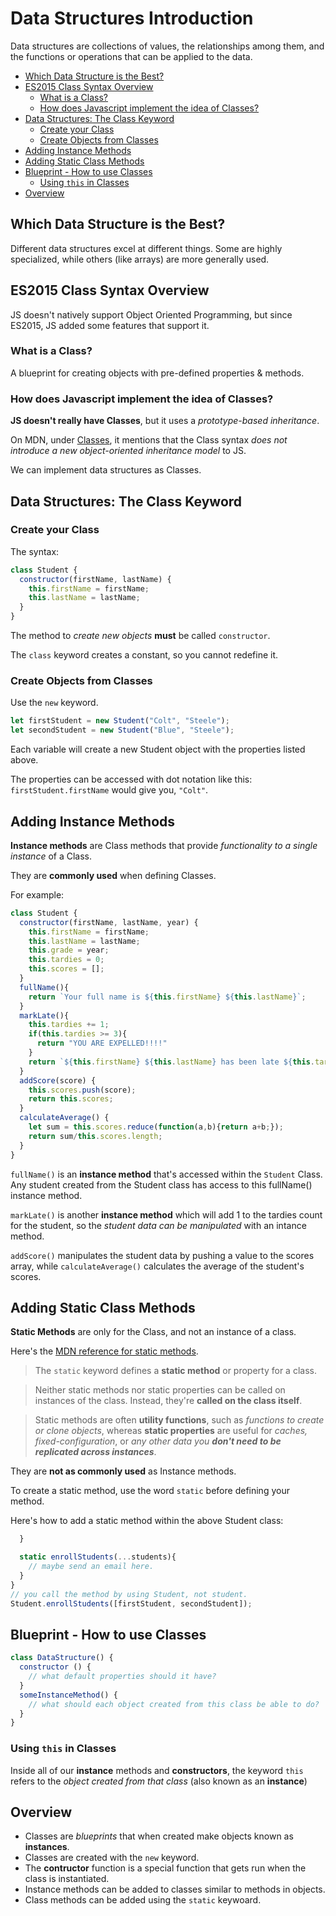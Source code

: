 # Data Structures Introduction <!-- omit in toc -->
Data structures are collections of values, the relationships among them, and the functions or operations that can be applied to the data.

- [Which Data Structure is the Best?](#which-data-structure-is-the-best)
- [ES2015 Class Syntax Overview](#es2015-class-syntax-overview)
  - [What is a Class?](#what-is-a-class)
  - [How does Javascript implement the idea of Classes?](#how-does-javascript-implement-the-idea-of-classes)
- [Data Structures: The Class Keyword](#data-structures-the-class-keyword)
  - [Create your Class](#create-your-class)
  - [Create Objects from Classes](#create-objects-from-classes)
- [Adding Instance Methods](#adding-instance-methods)
- [Adding Static Class Methods](#adding-static-class-methods)
- [Blueprint - How to use Classes](#blueprint---how-to-use-classes)
  - [Using `this` in Classes](#using-this-in-classes)
- [Overview](#overview)
  
## Which Data Structure is the Best? 

Different data structures excel at different things. Some are highly specialized, while others (like arrays) are more generally used.

## ES2015 Class Syntax Overview

JS doesn't natively support Object Oriented Programming, but since ES2015, JS added some features that support it.

### What is a Class?
A blueprint for creating objects with pre-defined properties & methods.

### How does Javascript implement the idea of Classes?

**JS doesn't really have Classes**, but it uses a *prototype-based inheritance*.

On MDN, under [Classes](https://developer.mozilla.org/en-US/docs/Web/JavaScript/Reference/Classes), it mentions that the Class syntax *does not introduce a new object-oriented inheritance model* to JS.

We can implement data structures as Classes.

## Data Structures: The Class Keyword

### Create your Class
The syntax:

```javascript
class Student {
  constructor(firstName, lastName) {
    this.firstName = firstName;
    this.lastName = lastName;
  }
}
```

The method to *create new objects* **must** be called `constructor`.

The `class` keyword creates a constant, so you cannot redefine it.

### Create Objects from Classes

Use the `new` keyword.

```javascript
let firstStudent = new Student("Colt", "Steele");
let secondStudent = new Student("Blue", "Steele");
```
Each variable will create a new Student object with the properties listed above.

The properties can be accessed with dot notation like this: `firstStudent.firstName` would give you, `"Colt"`.
## Adding Instance Methods
**Instance methods** are Class methods that provide *functionality to a single instance* of a Class. 

They are **commonly used** when defining Classes.

For example:
```javascript
class Student {
  constructor(firstName, lastName, year) {
    this.firstName = firstName;
    this.lastName = lastName;
    this.grade = year;
    this.tardies = 0;
    this.scores = [];
  }
  fullName(){
    return `Your full name is ${this.firstName} ${this.lastName}`;
  }
  markLate(){
    this.tardies += 1;
    if(this.tardies >= 3){
      return "YOU ARE EXPELLED!!!!"
    }
    return `${this.firstName} ${this.lastName} has been late ${this.tardies} times`;
  }
  addScore(score) {
    this.scores.push(score);
    return this.scores;
  }
  calculateAverage() {
    let sum = this.scores.reduce(function(a,b){return a+b;});
    return sum/this.scores.length;
  }
}
```

`fullName()` is an **instance method** that's accessed within the `Student` Class. Any student created from the Student class has access to this fullName() instance method.

`markLate()` is another **instance method** which will add 1 to the tardies count for the student, so the *student data can be manipulated* with an intance method.

`addScore()` manipulates the student data by pushing a value to the scores array, while `calculateAverage()` calculates the average of the student's scores.

## Adding Static Class Methods
**Static Methods** are only for the Class, and not an instance of a class. 

Here's the [MDN reference for static methods](https://developer.mozilla.org/en-US/docs/Web/JavaScript/Reference/Classes/static).

> The `static` keyword defines a **static method** or property for a class. 

> Neither static methods nor static properties can be called on instances of the class. Instead, they're **called on the class itself**. 

> Static methods are often **utility functions**, such as *functions to create or clone objects*, whereas **static properties** are useful for *caches, fixed-configuration*, or *any other data you **don't need to be replicated across instances***.

They are **not as commonly used** as Instance methods.

To create a static method, use the word `static` before defining your method.

Here's how to add a static method within the above Student class:
```javascript
  }

  static enrollStudents(...students){
    // maybe send an email here.
  }
}
// you call the method by using Student, not student.
Student.enrollStudents([firstStudent, secondStudent]);
```

## Blueprint - How to use Classes

```javascript
class DataStructure() {
  constructor () {
    // what default properties should it have?
  }
  someInstanceMethod() {
    // what should each object created from this class be able to do?
  }
}
```

### Using `this` in Classes

Inside all of our **instance** methods and **constructors**, the keyword `this` refers to the *object created from that class* (also known as an **instance**)

## Overview
- Classes are *blueprints* that when created make objects known as **instances**.
- Classes are created with the `new` keyword.
- The **contructor** function is a special function that gets run when the class is instantiated.
- Instance methods can be added to classes similar to methods in objects.
- Class methods can be added using the `static` keywoard.
